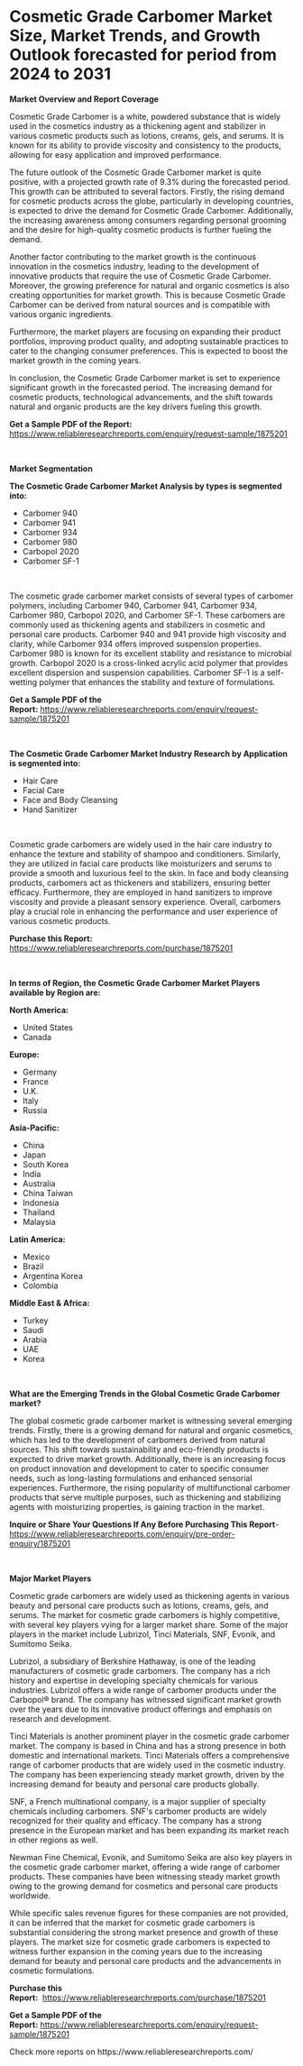 <p><h1>Cosmetic Grade Carbomer Market Size, Market Trends, and Growth Outlook forecasted for period from 2024 to 2031</h1></p><p><strong>Market Overview and Report Coverage</strong></p>
<p><p>Cosmetic Grade Carbomer is a white, powdered substance that is widely used in the cosmetics industry as a thickening agent and stabilizer in various cosmetic products such as lotions, creams, gels, and serums. It is known for its ability to provide viscosity and consistency to the products, allowing for easy application and improved performance.</p><p>The future outlook of the Cosmetic Grade Carbomer market is quite positive, with a projected growth rate of 9.3% during the forecasted period. This growth can be attributed to several factors. Firstly, the rising demand for cosmetic products across the globe, particularly in developing countries, is expected to drive the demand for Cosmetic Grade Carbomer. Additionally, the increasing awareness among consumers regarding personal grooming and the desire for high-quality cosmetic products is further fueling the demand.</p><p>Another factor contributing to the market growth is the continuous innovation in the cosmetics industry, leading to the development of innovative products that require the use of Cosmetic Grade Carbomer. Moreover, the growing preference for natural and organic cosmetics is also creating opportunities for market growth. This is because Cosmetic Grade Carbomer can be derived from natural sources and is compatible with various organic ingredients.</p><p>Furthermore, the market players are focusing on expanding their product portfolios, improving product quality, and adopting sustainable practices to cater to the changing consumer preferences. This is expected to boost the market growth in the coming years.</p><p>In conclusion, the Cosmetic Grade Carbomer market is set to experience significant growth in the forecasted period. The increasing demand for cosmetic products, technological advancements, and the shift towards natural and organic products are the key drivers fueling this growth.</p></p>
<p><strong>Get a Sample PDF of the Report:</strong> <a href="https://www.reliableresearchreports.com/enquiry/request-sample/1875201">https://www.reliableresearchreports.com/enquiry/request-sample/1875201</a></p>
<p>&nbsp;</p>
<p><strong>Market Segmentation</strong></p>
<p><strong>The Cosmetic Grade Carbomer Market Analysis by types is segmented into:</strong></p>
<p><ul><li>Carbomer 940</li><li>Carbomer 941</li><li>Carbomer 934</li><li>Carbomer 980</li><li>Carbopol 2020</li><li>Carbomer SF-1</li></ul></p>
<p>&nbsp;</p>
<p><p>The cosmetic grade carbomer market consists of several types of carbomer polymers, including Carbomer 940, Carbomer 941, Carbomer 934, Carbomer 980, Carbopol 2020, and Carbomer SF-1. These carbomers are commonly used as thickening agents and stabilizers in cosmetic and personal care products. Carbomer 940 and 941 provide high viscosity and clarity, while Carbomer 934 offers improved suspension properties. Carbomer 980 is known for its excellent stability and resistance to microbial growth. Carbopol 2020 is a cross-linked acrylic acid polymer that provides excellent dispersion and suspension capabilities. Carbomer SF-1 is a self-wetting polymer that enhances the stability and texture of formulations.</p></p>
<p><strong>Get a Sample PDF of the Report:</strong>&nbsp;<a href="https://www.reliableresearchreports.com/enquiry/request-sample/1875201">https://www.reliableresearchreports.com/enquiry/request-sample/1875201</a></p>
<p>&nbsp;</p>
<p><strong>The Cosmetic Grade Carbomer Market Industry Research by Application is segmented into:</strong></p>
<p><ul><li>Hair Care</li><li>Facial Care</li><li>Face and Body Cleansing</li><li>Hand Sanitizer</li></ul></p>
<p>&nbsp;</p>
<p><p>Cosmetic grade carbomers are widely used in the hair care industry to enhance the texture and stability of shampoo and conditioners. Similarly, they are utilized in facial care products like moisturizers and serums to provide a smooth and luxurious feel to the skin. In face and body cleansing products, carbomers act as thickeners and stabilizers, ensuring better efficacy. Furthermore, they are employed in hand sanitizers to improve viscosity and provide a pleasant sensory experience. Overall, carbomers play a crucial role in enhancing the performance and user experience of various cosmetic products.</p></p>
<p><strong>Purchase this Report:</strong>&nbsp; <a href="https://www.reliableresearchreports.com/purchase/1875201">https://www.reliableresearchreports.com/purchase/1875201</a></p>
<p>&nbsp;</p>
<p><strong>In terms of Region, the Cosmetic Grade Carbomer Market Players available by Region are:</strong></p>
<p>
    <p> <strong> North America: </strong>
        <ul>
            <li>United States</li>
            <li>Canada</li>
        </ul>
        </p> 
    <p> <strong> Europe: </strong>
        <ul>
            <li>Germany</li>
            <li>France</li>
            <li>U.K.</li>
            <li>Italy</li>
            <li>Russia</li>
        </ul>
        </p> 
    <p> <strong> Asia-Pacific: </strong>
        <ul>
            <li>China</li>
            <li>Japan</li>
            <li>South Korea</li>
            <li>India</li>
            <li>Australia</li>
            <li>China Taiwan</li>
            <li>Indonesia</li>
            <li>Thailand</li>
            <li>Malaysia</li>
        </ul>
        </p> 
    <p> <strong> Latin America: </strong>
        <ul>
            <li>Mexico</li>
            <li>Brazil</li>
            <li>Argentina Korea</li>
            <li>Colombia</li>
        </ul>
        </p> 
    <p> <strong> Middle East & Africa: </strong>
        <ul>
            <li>Turkey</li>
            <li>Saudi</li>
            <li>Arabia</li>
            <li>UAE</li>
            <li>Korea</li>
        </ul>
    </p>
    </p>
<p>&nbsp;</p>
<p><strong>What are the Emerging Trends in the Global Cosmetic Grade Carbomer market?</strong></p>
<p><p>The global cosmetic grade carbomer market is witnessing several emerging trends. Firstly, there is a growing demand for natural and organic cosmetics, which has led to the development of carbomers derived from natural sources. This shift towards sustainability and eco-friendly products is expected to drive market growth. Additionally, there is an increasing focus on product innovation and development to cater to specific consumer needs, such as long-lasting formulations and enhanced sensorial experiences. Furthermore, the rising popularity of multifunctional carbomer products that serve multiple purposes, such as thickening and stabilizing agents with moisturizing properties, is gaining traction in the market.</p></p>
<p><strong>Inquire or Share Your Questions If Any Before Purchasing This Report</strong>- <a href="https://www.reliableresearchreports.com/enquiry/pre-order-enquiry/1875201">https://www.reliableresearchreports.com/enquiry/pre-order-enquiry/1875201</a></p>
<p>&nbsp;</p>
<p><strong>Major Market Players</strong></p>
<p><p>Cosmetic grade carbomers are widely used as thickening agents in various beauty and personal care products such as lotions, creams, gels, and serums. The market for cosmetic grade carbomers is highly competitive, with several key players vying for a larger market share. Some of the major players in the market include Lubrizol, Tinci Materials, SNF, Evonik, and Sumitomo Seika.</p><p>Lubrizol, a subsidiary of Berkshire Hathaway, is one of the leading manufacturers of cosmetic grade carbomers. The company has a rich history and expertise in developing specialty chemicals for various industries. Lubrizol offers a wide range of carbomer products under the Carbopol® brand. The company has witnessed significant market growth over the years due to its innovative product offerings and emphasis on research and development.</p><p>Tinci Materials is another prominent player in the cosmetic grade carbomer market. The company is based in China and has a strong presence in both domestic and international markets. Tinci Materials offers a comprehensive range of carbomer products that are widely used in the cosmetic industry. The company has been experiencing steady market growth, driven by the increasing demand for beauty and personal care products globally.</p><p>SNF, a French multinational company, is a major supplier of specialty chemicals including carbomers. SNF's carbomer products are widely recognized for their quality and efficacy. The company has a strong presence in the European market and has been expanding its market reach in other regions as well.</p><p>Newman Fine Chemical, Evonik, and Sumitomo Seika are also key players in the cosmetic grade carbomer market, offering a wide range of carbomer products. These companies have been witnessing steady market growth owing to the growing demand for cosmetics and personal care products worldwide.</p><p>While specific sales revenue figures for these companies are not provided, it can be inferred that the market for cosmetic grade carbomers is substantial considering the strong market presence and growth of these players. The market size for cosmetic grade carbomers is expected to witness further expansion in the coming years due to the increasing demand for beauty and personal care products and the advancements in cosmetic formulations.</p></p>
<p><strong>Purchase this Report:</strong>&nbsp;&nbsp;<a href="https://www.reliableresearchreports.com/purchase/1875201">https://www.reliableresearchreports.com/purchase/1875201</a></p>
<p></p>
<p><strong>Get a Sample PDF of the Report:</strong>&nbsp;<a href="https://www.reliableresearchreports.com/enquiry/request-sample/1875201">https://www.reliableresearchreports.com/enquiry/request-sample/1875201</a></p>
<p>Check more reports on https://www.reliableresearchreports.com/</p>